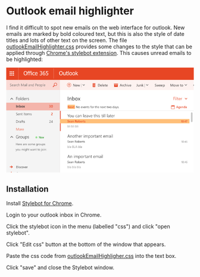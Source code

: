 #  Outlook email highlighter

I find it difficult to spot new emails on the web interface for outlook.  New emails are marked by bold coloured text, but this is also the style of date titles and lots of other text on the screen.  The file [outlookEmailHighlighter.css](https://github.com/seannyD/OutlookEmailHighlighter/blob/master/outlookEmailHighlighter.css) provides some changes to the style that can be applied through [Chrome's stylebot extension](https://chrome.google.com/webstore/detail/stylebot/oiaejidbmkiecgbjeifoejpgmdaleoha?hl=en).  This causes unread emails to be highlighted:

![](https://github.com/seannyD/OutlookEmailHighlighter/raw/master/Screenshot.png)


## Installation

Install [Stylebot for Chrome](https://chrome.google.com/webstore/detail/stylebot/oiaejidbmkiecgbjeifoejpgmdaleoha?hl=en).

Login to your outlook inbox in Chrome.

Click the stylebot icon in the menu (labelled "css") and click "open stylebot".

Click "Edit css" button at the bottom of the window that appears.

Paste the css code from [outlookEmailHighligher.css](https://github.com/seannyD/OutlookEmailHighlighter/blob/master/outlookEmailHighlighter.css) into the text box.

Click "save" and close the Stylebot window.